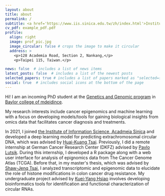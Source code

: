 ```yaml
---
layout: about
title: about
permalink: /
subtitle: <a href='https://www.iis.sinica.edu.tw/zh/index.html'>Institute of Information Science, Academia Sinica</a>.
cv_pdf: example_pdf.pdf
profile:
  align: right
  image: prof_pic.jpg
  image_circular: false # crops the image to make it circular
  address: >
    <p>128 Academia Road, Section 2, Nankang,</p>
    <p>Taipei 115, Taiwan.</p>

news: false  # includes a list of news items
latest_posts: false  # includes a list of the newest posts
selected_papers: true # includes a list of papers marked as "selected={true}"
social: true  # includes social icons at the bottom of the page
---
```

Hi! I am an incoming PhD student at the [Genetics and Genomic program](https://www.bcm.edu/education/graduate-school-of-biomedical-sciences/programs/genetics-genomics) in [Baylor college of mdeidince](https://www.bcm.edu/).

My research interests include cancer epigenomics and machine learning with a focus on developing models/tools for gaining biological insights from omics data that facilitates cancer diagnosis and treatments.

In 2021, I joined [the Institute of Information Science, Acadmeia Sinica](https://www.iis.sinica.edu.tw/zh/index.html) and developed a deep learning model for predicting extrachromosomal circular DNA, which was advised by [Huai-Kuang Tsai](https://homepage.iis.sinica.edu.tw/pages/hktsai/index_en.html). Previously, I did a remote internship at German Cancer Research Center (DKFZ) advised by [Pavlo Lutsik](https://www.dkfz.de/en/CanEpi/staff/Computational_epigenomics.html). During this internship, I developed a R package along with a web user interface for analysis of epignomics data from The Cancer Genome Atlas (TCGA). Before that, in my master's thesis, which was advised by [Shaw-Jenq Tsai](https://www.binfo.ncku.edu.tw/SJT_Lab_Web/index.html), I analyzed transcriptomic and epigenomic data to elucidate the role of histone modifications in colon cancer drug resistance. My undergraduate project advised by [Kuei-Yang Hsiao](https://kyhsiao.wixsite.com/lab-x-omics/pi) involves developing bioinformatics tools for identification and functional characterization of circular RNAs.
